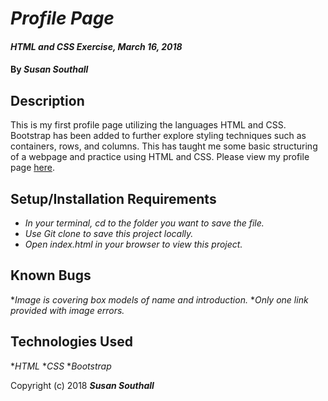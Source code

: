 # _Profile Page_

#### _HTML and CSS Exercise, March 16, 2018_

#### By _**Susan Southall**_

## Description

This is my first profile page utilizing the languages HTML and CSS.  Bootstrap has been added to further explore styling techniques such as containers, rows, and columns.  This has taught me some basic structuring of a webpage and practice using HTML and CSS.  Please view my profile page [here](https://susansouthall.github.io/profile-page/).

## Setup/Installation Requirements

* _In your terminal, cd to the folder you want to save the file._
* _Use Git clone to save this project locally._
* _Open index.html in your browser to view this project._

## Known Bugs

*_Image is covering box models of name and introduction._
*_Only one link provided with image errors._

## Technologies Used

*_HTML_
*_CSS_
*_Bootstrap_

Copyright (c) 2018 **_Susan Southall_**
